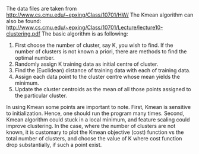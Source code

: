 The data files are taken from http://www.cs.cmu.edu/~epxing/Class/10701/HW/
The Kmean algorithm can also be found: http://www.cs.cmu.edu/~epxing/Class/10701/Lecture/lecture10-clustering.pdf
The basic algorithm is as following:
1) First choose the number of cluster, say K, you wish to find. If the number of clusters is not known a priori, there are methods to find the optimal number. 
2) Randomly assign K training data as initial centre of cluster. 
3) Find the (Euclidean) distance of training data with each of training data. 
4) Assign each data point to the cluster centre whose mean yields the minimum. 
5) Update the cluster centroids as the mean of all those points assigned to the particular cluster. 

In using Kmean some points are important to note. First, Kmean is sensitive to initialization. Hence, one should run the program many times. Second, Kmean algorithm could stuck in a local minimum, and feature scaling could improve clustering. In the case, where the number of clusters are not known, it is customary to plot the Kmean objective (cost) function vs the total number of clusters, and choose the value of K where cost function drop substantially, if such a point exist.   

